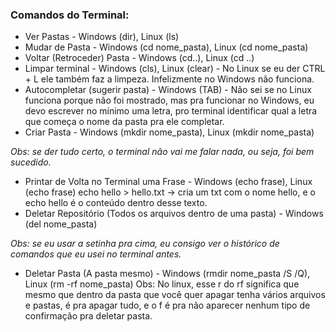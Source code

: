 ### Comandos do Terminal:

- Ver Pastas - Windows (dir), Linux (ls)
- Mudar de Pasta - Windows (cd nome_pasta), Linux (cd nome_pasta)
- Voltar (Retroceder) Pasta - Windows (cd..), Linux (cd ..)
- Limpar terminal - Windows (cls), Linux (clear) - No Linux se eu der CTRL + L ele também faz a limpeza. Infelizmente no Windows não funciona.
- Autocompletar (sugerir pasta) - Windows (TAB) - Não sei se no Linux funciona porque não foi mostrado, mas pra funcionar no Windows, eu devo escrever no mínimo uma letra, pro terminal identificar qual a letra que começa o nome da pasta pra ele completar.
- Criar Pasta - Windows (mkdir nome_pasta), Linux (mkdir nome_pasta)

_Obs: se der tudo certo, o terminal não vai me falar nada, ou seja, foi bem sucedido._

- Printar de Volta no Terminal uma Frase - Windows (echo frase), Linux (echo frase)
  echo hello > hello.txt -> cria um txt com o nome hello, e o echo hello é o conteúdo dentro desse texto.
- Deletar Repositório (Todos os arquivos dentro de uma pasta) - Windows (del nome_pasta)

_Obs: se eu usar a setinha pra cima, eu consigo ver o histórico de comandos que eu usei no terminal antes._

- Deletar Pasta (A pasta mesmo) - Windows (rmdir nome_pasta /S /Q), Linux (rm -rf nome_pasta)
  Obs: No linux, esse r do rf significa que mesmo que dentro da pasta que você quer apagar tenha vários arquivos e pastas, é pra apagar tudo, e o f é pra não aparecer nenhum tipo de confirmação pra deletar pasta.